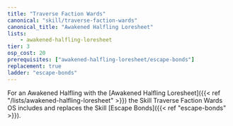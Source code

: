 ```yaml
---
title: "Traverse Faction Wards"
canonical: "skill/traverse-faction-wards"
canonical_title: "Awakened Halfling Loresheet"
lists:
    - awakened-halfling-loresheet
tier: 3
osp_cost: 20
prerequisites: ["awakened-halfling-loresheet/escape-bonds"]
replacement: true
ladder: "escape-bonds"
---
```

For an Awakened Halfling with the [Awakened Halfling Loresheet]({{< ref "/lists/awakened-halfling-loresheet" >}}) the Skill Traverse Faction Wards OS includes and replaces the Skill [Escape Bonds]({{< ref "escape-bonds" >}}).
